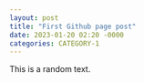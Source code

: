 ```yaml
---
layout: post
title: "First Github page post"
date: 2023-01-20 02:20 -0000
categories: CATEGORY-1 
---
```


This is a random text. 
